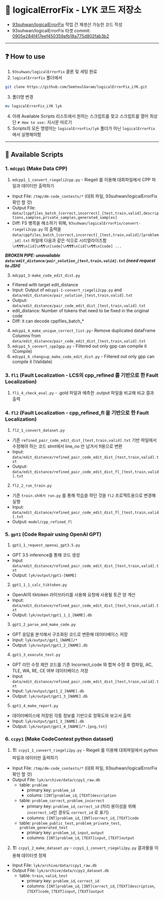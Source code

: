# 🥼 logicalErrorFix - LYK 코드 저장소
- [93suhwan/logicalErrorFix](https://github.com/93suhwan/logicalErrorFix) 작업 간 재생산 가능한 코드 작성
- 93suhwan/logicalErrorFix 타겟 commit: [0905e284f417eef450359afb18a775d802fab3b2](https://github.com/93suhwan/logicalErrorFix/tree/0905e284f417eef450359afb18a775d802fab3b2)

---

## ❓ How to use
1. `93suhwan/logicalErrorFix` 클론 및 세팅 완료
2. `logicalErrorFix` 폴더에서
```bash
git clone https://github.com/SemteulGaram/logicalErrorFix_LYK.git
```
3. 폴더명 변경
```bash
mv logicalErrorFix_LYK lyk
```
4. 아래 Available Scripts 리스트에서 원하는 스크립트를 찾고 스크립트를 열어 최상단 `# How to use:` 지시문 따르기
5. Scripts의 모든 명령어는 `logicalErrorFix/lyk` 폴더가 아닌 `logicalErrorFix` 에서 실행해야함
---

## 📜 Available Scripts
### 1. `mdcpp1` (Make Data CPP)
1. `mdcpp1_1_convert_riegeli2cpp.py` - Riegeli 를 이용해 대회파일에서 CPP 파일과 데이터만 출력하기
  - Input File: `/tmp/dm-code_contests/*` (대회 파일, 93suhwan/logicalErrorFix 확인 할 것)
  - Output File: `data/[cppfiles_batch_[correct,incorrect]_[test,train,valid],descriptions,samples,private_samples,generated_samples]`
  - Diff: FS 병목을 해소하기 위해, `93suhwan/logicalErrorFix/convert-riegeli2cpp.py` 의 출력을 `data/cppfiles_batch_[correct,incorrect]_[test,train,valid]/[problem_id].txt` 파일에 다음과 같은 식으로 시리얼라이즈함 `\n¶¶¶\n[id]\n¶¶\n[code]\n¶¶¶\n[id]\n¶¶\n[code] ...`

*****BROKEN PIPE: unavailable `data/edit_distance/pair_solution_[test,train,valid].txt` (need request to JSH)*****

3. `mdcpp1_3-make_code_edit_dist.py`
  - Filtered with target edit_distance
  - Input: Output of `mdcpp1-1-convert_riegeli2cpp.py` and `data/edit_distance/pair_solution_[test,train,valid].txt`
  - Output: `data/edit_distance/pair_code_edit_dist_[test,train,valid].txt`
  - edit_distance: Number of tokens that need to be fixed in the original code
  - Diff: it can decode cppfiles_batch_*
4. `mdcpp1_4_make_unique_correct_list.py`- Remove duplicated dataFrame Columns from `data/edit_distance/pair_code_edit_dist_[test,train,valid].txt`
5. `mdcpp1_5_convert_cpp2gpp.py` - Filtered out only gpp can compile it (Compile)
6. `mdcpp1_6_changsup_make_code_edit_dist.py` - Filtered out only gpp can compile it (Validate) 

### 3. `fl1` (Fault Localization - LCS의 cpp_refined 를 기반으로 한 Fault Localization)
1. `fl1_4_check_eval.py` - .gold 파일과 예측한 .output 파일을 비교해 비교 결과 출력

### 4. `fl2` (Fault Localization - cpp_refined_fl 을 기반으로 한 Fault Localization)
1. `fl2_1_convert_dataset.py`
  - 기존 `refined_pair_code_edit_dist_[test,train,valid].txt` 기반 파일에서 수정해야 하는 코드 stmt에서 line_no 만 남겨서 fl용으로 변환
  - Input: `data/edit_distance/refined_pair_code_edit_dist_[test,train,valid].txt`
  - Output: `data/edit_distance/refined_pair_code_edit_dist_fl_[test,train,valid].txt`
2. `fl2_2_run_train.py`
  - 기존 `train.sh에서 run.py` 를 통해 학습을 하던 것을 `fl2` 프로젝트용으로 변경해 실행
  - Input: `data/edit_distance/refined_pair_code_edit_dist_fl_[test,train,valid].txt`
  - Output: `model/cpp_refined_fl`

### 5. `gpt1` (Code Repair using OpenAI GPT)
1. `gpt1_1_request_openai_gpt3.5.py`
  - GPT 3.5 inference를 통해 코드 생성
  - Input `data/edit_distance/refined_pair_code_edit_dist_[test,train,valid].txt`
  - Output: `lyk/output/gpt1-[NAME]`
2. `gpt1_1_1_calc_tiktoken.py`
  - OpenAI의 tiktoken 라이브러리를 사용해 요청에 사용될 토큰 양 계산
  - Input: `data/edit_distance/refined_pair_code_edit_dist_[test,train,valid].txt`
  - Output: `lyk/output/gpt1_1_1_[NAME].db`
3. `gpt1_2_parse_and_make_code.py`
  - GPT 응답을 분석해서 구조화된 코드로 변환해 데이터베이스 저장
  - Input: `lyk/output/gpt1_[NAME]/*`
  - Output: `lyk/output/gpt1_2_[NAME].db`
4. `gpt1_3_execute_test.py`
  - GPT 라인 수정 제안 코드를 기존 Incorrect_code 와 합쳐 수정 후 컴파일, AC, TLE, WA, RE, CE 여부 데이터베이스 저장
  - Input `data/edit_distance/refined_pair_code_edit_dist_[test,train,valid].txt`
  - Input: `lyk/output/gpt1_2_[NAME].db`
  - Output: `lyk/output/gpt1_3_[NAME].db`
5. `gpt1_4_make_report.py`
  - 데이터베이스에 저장된 각종 정보를 기반으로 정확도와 보고서 출력
  - Input: `lyk/output/gpt1_3_[NAME].db`
  - Output: `lyk/output/gpt1_4_[NAME]/*.{png,txt}`


### 6. `ccpy1` (Make CodeContest python dataset)
1. 🏗️ `ccpy1_1_convert_riegeli2py.py` - Riegeli 를 이용해 대회파일에서 python 파일과 데이터만 출력하기
  - Input File: `/tmp/dm-code_contests/*` (대회 파일, 93suhwan/logicalErrorFix 확인 할 것)
  - Output File: `lyk/archive/data/ccpy1_raw.db`
    - table: `problem`
      - primary key: `problem_id`
      - colums: `[INT]problem_id`, `[TEXT]description`
    - table: `problem_correct`, `problem_incorrect`
      - primary key: `problem_id`, `correct_id` (처리 용이성을 위해 `incorrect_id`인 경우도 `correct_id` 로 표기)
      - columns: `[INT]problem_id`, `[INT]correct_id`, `[TEXT]code`
    - table: `problem_public_test`, `problem_private_test`, `problem_generated_test`
      - primary key: `problem_id`, `input`, `output`
      - columns: `[INT]problem_id`, `[TEXT]input`, `[TEXT]output`
2. 🏗️ `ccpy1_2_make_dataset.py` - `ccpy1_1_convert_riegeli2py.py` 결과물을 이용해 데이터셋 정제
  - Input File: `lyk/archive/data/ccpy1_raw.db`
  - Output File: `lyk/archive/data/ccpy1_dataset.db`
    - table: `train`, `valid`, `test`
      - primary key: `problem_id`, `correct_id`
      - columns: `[INT]problem_id`, `[INT]correct_id`, `[TEXT]description`, `[TEXT]code`, `[TEXT]input`, `[TEXT]output`